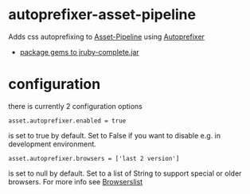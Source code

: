# autoprefixer-asset-pipeline
Adds css autoprefixing to [Asset-Pipeline](https://github.com/bertramdev/asset-pipeline-core/) using [Autoprefixer](https://github.com/postcss/autoprefixer)

* [package gems to jruby-complete.jar](https://github.com/watkyn/jruby-gems-jar)

# configuration
there is currently 2 configuration options
```
asset.autoprefixer.enabled = true
```
is set to true by default. Set to False if you want to disable e.g. in development environment.

```
asset.autoprefixer.browsers = ['last 2 version']
```
is set to null by default. Set to a list of String to support special or older browsers. For more info see [Browserslist](https://github.com/ai/browserslist)
